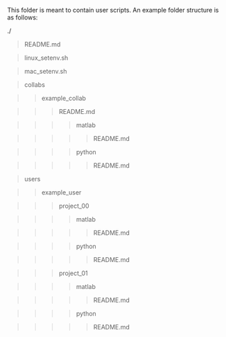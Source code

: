 This folder is meant to contain user scripts. An example folder structure is as follows:

./
> README.md

> linux_setenv.sh

> mac_setenv.sh

> collabs

>> example_collab

>>> README.md

>>>> matlab

>>>>> README.md

>>>> python

>>>>> README.md

> users

>> example_user

>>> project_00

>>>> matlab

>>>>> README.md

>>>> python

>>>>> README.md

>>> project_01

>>>> matlab

>>>>> README.md

>>>> python

>>>>> README.md

